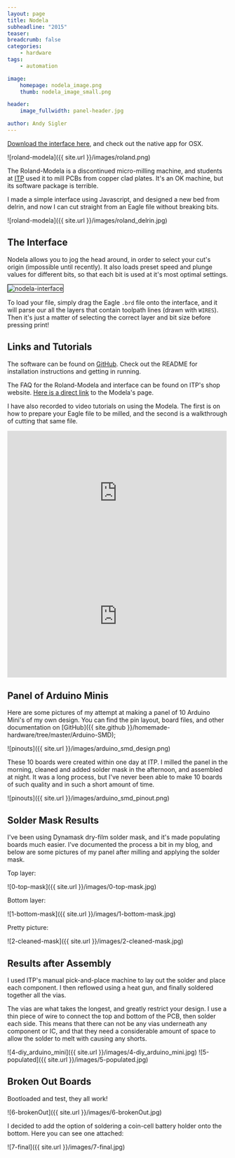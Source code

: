 ```yaml
---
layout: page
title: Nodela
subheadline: "2015"
teaser: 
breadcrumb: false
categories:
    - hardware
tags:
    - automation

image:
    homepage: nodela_image.png
    thumb: nodela_image_small.png

header:
    image_fullwidth: panel-header.jpg

author: Andy Sigler
---
```


[Download the interface here](https://github.com/andysigler/nodela), and check out the native app for OSX.

![roland-modela]({{ site.url }}/images/roland.png)

The Roland-Modela is a discontinued micro-milling machine, and students at [ITP](https://itp.nyu.edu) used it to mill PCBs from copper clad plates. It's an OK machine, but its software package is terrible.

I made a simple interface using Javascript, and designed a new bed from delrin, and now I can cut straight from an Eagle file without breaking bits.

![roland-modela]({{ site.url }}/images/roland_delrin.jpg)

## The Interface

Nodela allows you to jog the head around, in order to select your cut's origin (impossible until recently). It also loads preset speed and plunge values for different bits, so that each bit is used at it's most optimal settings.


<img src="{{ site.url }}/images/interface-nodela.png" alt="nodela-interface" style="border: 1px solid #222;">

To load your file, simply drag the Eagle `.brd` file onto the interface, and it will parse our all the layers that contain toolpath lines (drawn with `WIRES`). Then it's just a matter of selecting the correct layer and bit size before pressing print!

## Links and Tutorials

The software can be found on [GitHub](https://github.com/andysigler/nodela). Check out the README for installation instructions and getting in running.

The FAQ for the Roland-Modela and interface can be found on ITP's shop website. [Here is a direct link](https://shop.itp.nyu.edu/machines/cnc-milling-machines/roland-modela-mdx-20) to the Modela's page.

I have also recorded to video tutorials on using the Modela. The first is on how to prepare your Eagle file to be milled, and the second is a walkthrough of cutting that same file.

<iframe src="https://player.vimeo.com/video/119003450" width="500" height="281" frameborder="0" webkitallowfullscreen mozallowfullscreen allowfullscreen></iframe>

<iframe src="https://player.vimeo.com/video/119725323" width="500" height="281" frameborder="0" webkitallowfullscreen mozallowfullscreen allowfullscreen></iframe>

## Panel of Arduino Minis

Here are some pictures of my attempt at making a panel of 10 Arduino Mini's of my own design. You can find the pin layout, board files, and other documentation on [GitHub]({{ site.github }}/homemade-hardware/tree/master/Arduino-SMD);

![pinouts]({{ site.url }}/images/arduino_smd_design.png)

These 10 boards were created within one day at ITP. I milled the panel in the morning, cleaned and added solder mask in the afternoon, and assembled at night. It was a long process, but I've never been able to make 10 boards of such quality and in such a short amount of time.

![pinouts]({{ site.url }}/images/arduino_smd_pinout.png)

## Solder Mask Results

I've been using Dynamask dry-film solder mask, and it's made populating boards much easier. I've documented the process a bit in my blog, and below are some pictures of my panel after milling and applying the solder mask.

Top layer:

![0-top-mask]({{ site.url }}/images/0-top-mask.jpg)

Bottom layer:

![1-bottom-mask]({{ site.url }}/images/1-bottom-mask.jpg)

Pretty picture:

![2-cleaned-mask]({{ site.url }}/images/2-cleaned-mask.jpg)

## Results after Assembly

I used ITP's manual pick-and-place machine to lay out the solder and place each component. I then reflowed using a heat gun, and finally soldered together all the vias.

The vias are what takes the longest, and greatly restrict your design. I use a thin piece of wire to connect the top and bottom of the PCB, then solder each side. This means that there can not be any vias underneath any component or IC, and that they need a considerable amount of space to allow the solder to melt with causing any shorts.

![4-diy_arduino_mini]({{ site.url }}/images/4-diy_arduino_mini.jpg)
![5-populated]({{ site.url }}/images/5-populated.jpg)

## Broken Out Boards

Bootloaded and test, they all work!

![6-brokenOut]({{ site.url }}/images/6-brokenOut.jpg)

I decided to add the option of soldering a coin-cell battery holder onto the bottom. Here you can see one attached:

![7-final]({{ site.url }}/images/7-final.jpg)

